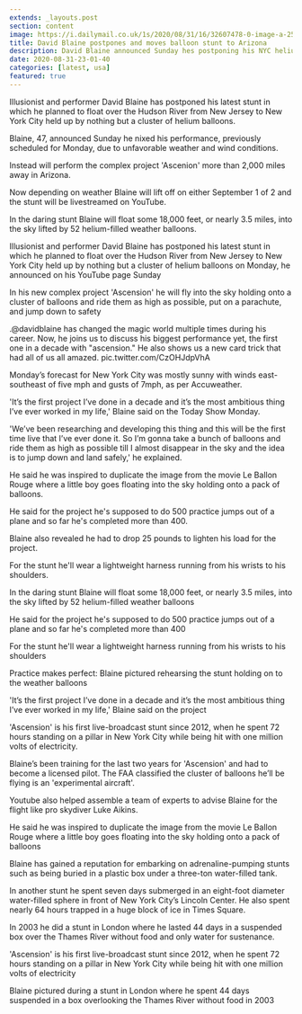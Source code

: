 ```yaml
---
extends: _layouts.post
section: content
image: https://i.dailymail.co.uk/1s/2020/08/31/16/32607478-0-image-a-25_1598888452651.jpg 
title: David Blaine postpones and moves balloon stunt to Arizona 
description: David Blaine announced Sunday hes postponing his NYC helium balloon stunt slated for Monday, and will move location to Arizona due to unfavorable weather and wind conditions. 
date: 2020-08-31-23-01-40 
categories: [latest, usa] 
featured: true 
--- 
```

Illusionist and performer David Blaine has postponed his latest stunt in which he planned to float over the Hudson River from New Jersey to New York City held up by nothing but a cluster of helium balloons.

Blaine, 47, announced Sunday he nixed his performance, previously scheduled for Monday, due to unfavorable weather and wind conditions.

Instead will perform the complex project 'Ascenion' more than 2,000 miles away in Arizona.

Now depending on weather Blaine will lift off on either September 1 of 2 and the stunt will be livestreamed on YouTube.

In the daring stunt Blaine will float some 18,000 feet, or nearly 3.5 miles, into the sky lifted by 52 helium-filled weather balloons.  

Illusionist and performer David Blaine has postponed his latest stunt in which he planned to float over the Hudson River from New Jersey to New York City held up by nothing but a cluster of helium balloons on Monday, he announced on his YouTube page Sunday

In his new complex project 'Ascension' he will fly into the sky holding onto a cluster of balloons and ride them as high as possible, put on a parachute, and jump down to safety

.@davidblaine has changed the magic world multiple times during his career. Now, he joins us to discuss his biggest performance yet, the first one in a decade with "ascension." He also shows us a new card trick that had all of us all amazed. pic.twitter.com/CzOHJdpVhA

Monday’s forecast for New York City was mostly sunny with winds east-southeast of five mph and gusts of 7mph, as per Accuweather. 

'It’s the first project I’ve done in a decade and it’s the most ambitious thing I’ve ever worked in my life,' Blaine said on the Today Show Monday.

'We’ve been researching and developing this thing and this will be the first time live that I’ve ever done it. So I’m gonna take a bunch of balloons and ride them as high as possible till I almost disappear in the sky and the idea is to jump down and land safely,' he explained.

He said he was inspired to duplicate the image from the movie Le Ballon Rouge where a little boy goes floating into the sky holding onto a pack of balloons. 

He said for the project he's supposed to do 500 practice jumps out of a plane and so far he's completed more than 400. 

Blaine also revealed he had to drop 25 pounds to lighten his load for the project.

For the stunt he'll wear a lightweight harness running from his wrists to his shoulders.

In the daring stunt Blaine will float some 18,000 feet, or nearly 3.5 miles, into the sky lifted by 52 helium-filled weather balloons

He said for the project he's supposed to do 500 practice jumps out of a plane and so far he's completed more than 400

For the stunt he'll wear a lightweight harness running from his wrists to his shoulders

Practice makes perfect: Blaine pictured rehearsing the stunt holding on to the weather balloons

'It’s the first project I’ve done in a decade and it’s the most ambitious thing I’ve ever worked in my life,' Blaine said on the project

'Ascension' is his first live-broadcast stunt since 2012, when he spent 72 hours standing on a pillar in New York City while being hit with one million volts of electricity.

Blaine’s been training for the last two years for 'Ascension' and had to become a licensed pilot. The FAA classified the cluster of balloons he’ll be flying is an 'experimental aircraft'.

Youtube also helped assemble a team of experts to advise Blaine for the flight like pro skydiver Luke Aikins.

He said he was inspired to duplicate the image from the movie Le Ballon Rouge where a little boy goes floating into the sky holding onto a pack of balloons

Blaine has gained a reputation for embarking on adrenaline-pumping stunts such as being buried in a plastic box under a three-ton water-filled tank.

In another stunt he spent seven days submerged in an eight-foot diameter water-filled sphere in front of New York City’s Lincoln Center. He also spent nearly 64 hours trapped in a huge block of ice in Times Square. 

In 2003 he did a stunt in London where he lasted 44 days in a suspended box over the Thames River without food and only water for sustenance. 

'Ascension' is his first live-broadcast stunt since 2012, when he spent 72 hours standing on a pillar in New York City while being hit with one million volts of electricity

Blaine pictured during a stunt in London where he spent 44 days suspended in a box overlooking the Thames River without food in 2003


